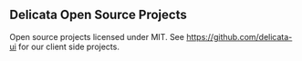 ## Delicata Open Source Projects

Open source projects licensed under MIT. See https://github.com/delicata-ui for our client side projects.
